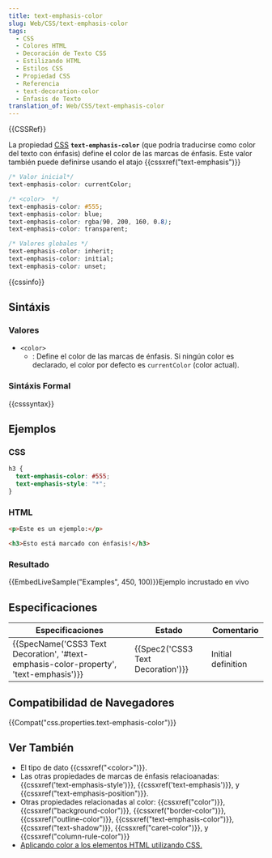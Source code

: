 ```yaml
---
title: text-emphasis-color
slug: Web/CSS/text-emphasis-color
tags:
  - CSS
  - Colores HTML
  - Decoración de Texto CSS
  - Estilizando HTML
  - Estilos CSS
  - Propiedad CSS
  - Referencia
  - text-decoration-color
  - Énfasis de Texto
translation_of: Web/CSS/text-emphasis-color
---
```


{{CSSRef}}

La propiedad [CSS](/es/docs/Web/CSS) **`text-emphasis-color`** (que podría traducirse como color del texto con énfasis) define el color de las marcas de énfasis. Este valor también puede definirse usando el atajo {{cssxref("text-emphasis")}}

```css
/* Valor inicial*/
text-emphasis-color: currentColor;

/* <color>  */
text-emphasis-color: #555;
text-emphasis-color: blue;
text-emphasis-color: rgba(90, 200, 160, 0.8);
text-emphasis-color: transparent;

/* Valores globales */
text-emphasis-color: inherit;
text-emphasis-color: initial;
text-emphasis-color: unset;
```

{{cssinfo}}

## Sintáxis

### Valores

- `<color>`
  - : Define el color de las marcas de énfasis. Si ningún color es declarado, el color por defecto es `currentColor` (color actual).

### Sintáxis Formal

{{csssyntax}}

## Ejemplos

### CSS

```css
h3 {
  text-emphasis-color: #555;
  text-emphasis-style: "*";
}
```

### HTML

```html
<p>Este es un ejemplo:</p>

<h3>Esto está marcado con énfasis!</h3>
```

### Resultado

{{EmbedLiveSample("Examples", 450, 100)}}Ejemplo incrustado en vivo

## Especificaciones

| Especificaciones                                                                                                     | Estado                                       | Comentario         |
| -------------------------------------------------------------------------------------------------------------------- | -------------------------------------------- | ------------------ |
| {{SpecName('CSS3 Text Decoration', '#text-emphasis-color-property', 'text-emphasis')}} | {{Spec2('CSS3 Text Decoration')}} | Initial definition |

## Compatibilidad de Navegadores

{{Compat("css.properties.text-emphasis-color")}}

## Ver También

- El tipo de dato {{cssxref("&lt;color&gt;")}}.
- Las otras propiedades de marcas de énfasis relacioanadas: {{cssxref('text-emphasis-style')}}, {{cssxref('text-emphasis')}}, y {{cssxref("text-emphasis-position")}}.
- Otras propiedades relacionadas al color: {{cssxref("color")}}, {{cssxref("background-color")}}, {{cssxref("border-color")}}, {{cssxref("outline-color")}}, {{cssxref("text-emphasis-color")}}, {{cssxref("text-shadow")}}, {{cssxref("caret-color")}}, y {{cssxref("column-rule-color")}}
- [Aplicando color a los elementos HTML utilizando CSS.](/es/docs/Web/HTML/Aplicar_Color)
